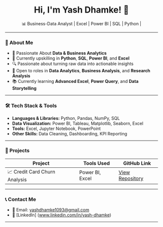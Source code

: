 <h1 align="center">Hi, I'm Yash Dhamke! 👋</h1>
<p align="center">📊  Business-Data Analyst | Excel | Power BI | SQL | Python | </p>

---

### 🌟 About Me

- 🎯 Passionate About **Data & Business Analytics**
- 🧠 Currently upskilling in **Python**, **SQL**, **Power BI**, and **Excel**
- 🔍 Passionate about turning raw data into actionable insights
- 💼 Open to roles in **Data Analytics**, **Business Analysis**, and **Research Analysis**
- 📚 Currently learning **Advanced Excel**, **Power Query**, and **Data Storytelling**

---

### 🛠️ Tech Stack & Tools

- **Languages & Libraries:** Python, Pandas, NumPy, SQL  
- **Data Visualization:** Power BI, Tableau, Matplotlib, Seaborn, Excel
- **Tools:** Excel, Jupyter Notebook, PowerPoint  
- **Other Skills:** Data Cleaning, Dashboarding, KPI Reporting

---

### 🚀 Projects

| Project | Tools Used | GitHub Link |
|--------|------------|-------------|
| 📈 Credit Card Churn Analysis | Power BI, Excel | [View Repository](https://github.com/YashDhamke/credit-card-churn-analysis) |

---


### 📞 Contact Me

- 📧 Email: yashdhamke1093@gmail.com  
- 🔗 [LinkedIn] (www.linkedin.com/in/yash-dhamke)  

---
